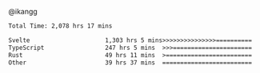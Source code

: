 @ikangg
<!--START_SECTION:waka-->

```txt
Total Time: 2,078 hrs 17 mins

Svelte                     1,303 hrs 5 mins>>>>>>>>>>>>>>>==========   61.53 %
TypeScript                 247 hrs 5 mins  >>>======================   11.67 %
Rust                       49 hrs 11 mins  >========================   02.32 %
Other                      39 hrs 37 mins  =========================   01.87 %
```

<!--END_SECTION:waka-->
